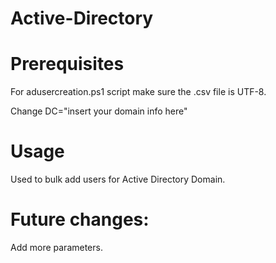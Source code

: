 # Active-Directory


# Prerequisites

For adusercreation.ps1 script make sure the .csv file is UTF-8. 

Change DC="insert your domain info here"

# Usage 

Used to bulk add users for Active Directory Domain.


# Future changes:

Add more parameters. 
